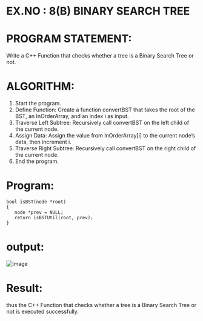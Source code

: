 # EX.NO : 8(B)  BINARY SEARCH TREE 
 
# PROGRAM STATEMENT: 

Write a C++ Function that checks whether a tree is a Binary Search Tree or not.

 
 
# ALGORITHM:   
 
1. Start the program. 
2. Define Function: Create a function convertBST that takes the root of the BST, an InOrderArray, and an index i as input. 
3. Traverse Left Subtree: Recursively call convertBST on the left child of the current node. 
4. Assign Data: Assign the value from InOrderArray[i] to the current node’s data, then increment i. 
5. Traverse Right Subtree: Recursively call convertBST on the right child of the current node. 
6. End the program.

# Program:
```
bool isBST(node *root)
{
   node *prev = NULL;
   return isBSTUtil(root, prev);
}
```

# output:

![image](https://github.com/user-attachments/assets/9b4a3acc-7ed9-4179-a0a4-1d12608dc04f)

# Result:
thus the C++ Function that checks whether a tree is a Binary Search Tree or not is executed successfully.
